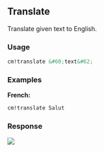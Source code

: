 ## Translate

Translate given text to English.

### Usage
```md
cm!translate &#60;text&#62;
```

### Examples
**French:**
```md
cm!translate Salut
```

### Response
![](https://kaiwalyakoparkar.github.io/classroom-monitor-bot/images/translate.png)